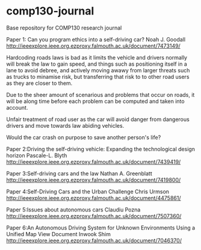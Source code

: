 # comp130-journal
Base repository for COMP130 research journal


Paper 1: Can you program ethics into a self-driving car? Noah J. Goodall http://ieeexplore.ieee.org.ezproxy.falmouth.ac.uk/document/7473149/

Hardcoding roads laws is bad as it limits the vehicle and drivers normally will break the law to gain speed, and things such as positioning itself in a lane to avoid debree, and actively moving awawy from larger threats such as trucks to minamise risk, but transferring that risk to to other road users as they are closer to them. 

Due to the sheer amount of scenarious and problems that occur on roads, it will be  along time before each problem can be computed and taken into account.

Unfair treatment of road user as the car will avoid danger from dangerous drivers and move towards law abiding vehicles.

Would the car crash on purpose to save another person's life? 

Paper 2:Driving the self-driving vehicle: Expanding the technological design horizon Pascale-L. Blyth
http://ieeexplore.ieee.org.ezproxy.falmouth.ac.uk/document/7439419/

Paper 3:Self-driving cars and the law Nathan A. Greenblatt
http://ieeexplore.ieee.org.ezproxy.falmouth.ac.uk/document/7419800/

Paper 4:Self-Driving Cars and the Urban Challenge Chris Urmson
http://ieeexplore.ieee.org.ezproxy.falmouth.ac.uk/document/4475861/

Paper 5:Issues about autonomous cars Claudiu Pozna                
http://ieeexplore.ieee.org.ezproxy.falmouth.ac.uk/document/7507360/

Paper 6:An Autonomous Driving System for Unknown Environments Using a Unified Map View Document Inwook Shim
http://ieeexplore.ieee.org.ezproxy.falmouth.ac.uk/document/7046370/

